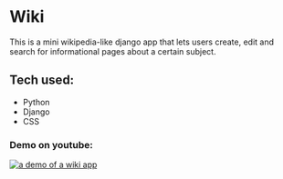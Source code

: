 # Wiki

This is a mini wikipedia-like django app that lets users create, edit and search for informational pages about a certain subject.

## Tech used:
* Python
* Django
* CSS

### Demo on youtube:
[![a demo of a wiki app](http://img.youtube.com/vi/t_FKFZ3Xt_0/0.jpg)](https://www.youtube.com/watch?v=t_FKFZ3Xt_0 "CS50W Project 1 - Wiki")